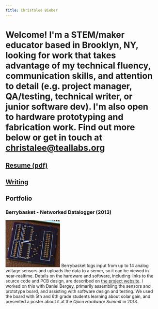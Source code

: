 ```yaml
---
title: Christalee Bieber
---
```


# Welcome! I'm a STEM/maker educator based in Brooklyn, NY, looking for work that takes advantage of my technical fluency, communication skills, and attention to detail (e.g. project manager, QA/testing, technical writer, or junior software dev). I'm also open to hardware prototyping and fabrication work. Find out more below or get in touch at <christalee@teallabs.org>

## [Resume (pdf)](/docs/cbieber_resume_1017.pdf)

## [Writing]()

## Portfolio

### Berrybasket - Networked Datalogger (2013)

![photo of purple printed circuit board](images/berrybasket-purple-PCB.jpg)
Berrybasket logs input from up to 14 analog voltage sensors and uploads the
data to a server, so it can be viewed in near-realtime. Details on the hardware and software, including links to the source code and PCB design, are described on
[the project website](http://bergey.github.io/berrybasket/). I worked on this with Daniel Bergey, primarily assembling the sensors and prototype board, and assisting with software design and testing. We used the board with 5th and 6th grade students learning about solar gain, and presented a poster about it
at the *Open Hardware Summit* in 2013.